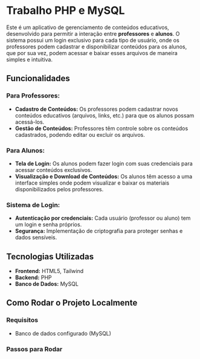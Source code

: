 # Trabalho PHP e MySQL 

Este é um aplicativo de gerenciamento de conteúdos educativos, desenvolvido para permitir a interação entre **professores** e **alunos**. O sistema possui um login exclusivo para cada tipo de usuário, onde os professores podem cadastrar e disponibilizar conteúdos para os alunos, que por sua vez, podem acessar e baixar esses arquivos de maneira simples e intuitiva.

## Funcionalidades

### Para Professores:
- **Cadastro de Conteúdos:** Os professores podem cadastrar novos conteúdos educativos (arquivos, links, etc.) para que os alunos possam acessá-los.
- **Gestão de Conteúdos:** Professores têm controle sobre os conteúdos cadastrados, podendo editar ou excluir os arquivos.
  
### Para Alunos:
- **Tela de Login:** Os alunos podem fazer login com suas credenciais para acessar conteúdos exclusivos.
- **Visualização e Download de Conteúdos:** Os alunos têm acesso a uma interface simples onde podem visualizar e baixar os materiais disponibilizados pelos professores.

### Sistema de Login:
- **Autenticação por credenciais:** Cada usuário (professor ou aluno) tem um login e senha próprios.
- **Segurança:** Implementação de criptografia para proteger senhas e dados sensíveis.

## Tecnologias Utilizadas

- **Frontend:** HTML5, Tailwind
- **Backend:** PHP
- **Banco de Dados:** MySQL

## Como Rodar o Projeto Localmente

### Requisitos
- Banco de dados configurado (MySQL)

### Passos para Rodar

